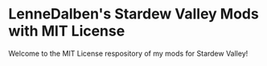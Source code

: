 # LenneDalben's Stardew Valley Mods with MIT License
Welcome to the MIT License respository of my mods for Stardew Valley!
